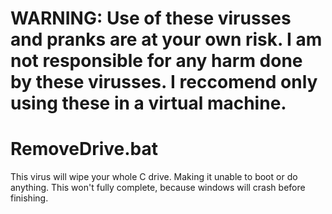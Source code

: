 # WARNING: Use of these virusses and pranks are at your own risk. I am not responsible for any harm done by these virusses. I reccomend only using these in a virtual machine.
<h1>RemoveDrive.bat</h1>
This virus will wipe your whole C drive. Making it unable to boot or do anything. This won't fully complete, because windows will crash before finishing.
